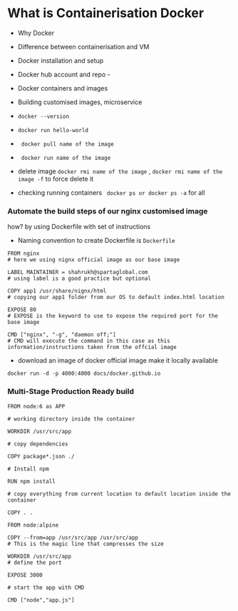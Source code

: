 # What is Containerisation Docker

- Why Docker
- Difference between containerisation and VM
- Docker installation and setup
- Docker hub account and repo - 
- Docker containers and images
- Building customised images, microservice

- `docker --version`
- `docker run hello-world`
- ` docker pull name of the image` 
- ` docker run name of the image`
- delete image `docker rmi name of the image` , `docker rmi name of the image -f` to force delete it
- checking running containers ` docker ps or docker ps -a` for all


### Automate the build steps of our nginx customised image
how? by using Dockerfile with set of instructions 
- Naming convention to create Dockerfile is `Dockerfile`

```
FROM nginx
# here we using nignx official image as our base image

LABEL MAINTAINER = shahrukh@spartaglobal.com 
# using label is a good practice but optional

COPY app1 /usr/share/nignx/html
# copying our app1 folder from our OS to default index.html location

EXPOSE 80
# EXPOSE is the keyword to use to expose the required port for the base image

CMD ["nginx", "-g", "daemon off;"]
# CMD will execute the command in this case as this information/instructions taken from the offcial image
```

- download an image of docker official image make it locally available

`docker run -d -p 4000:4000 docs/docker.github.io`

### Multi-Stage Production Ready build 
```
FROM node:6 as APP

# working directory inside the container

WORKDIR /usr/src/app

# copy dependencies

COPY package*.json ./

# Install npm

RUN npm install

# copy everything from current location to default location inside the container

COPY . .

FROM node:alpine

COPY --from=app /usr/src/app /usr/src/app
# This is the magic line that compresses the size

WORKDIR /usr/src/app
# define the port

EXPOSE 3000

# start the app with CMD

CMD ["node","app.js"]
```